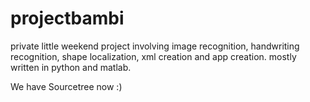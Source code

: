 # projectbambi

private little weekend project involving image recognition, handwriting recognition, shape localization, xml creation and app creation.
mostly written in python and matlab.

We have Sourcetree now :)
